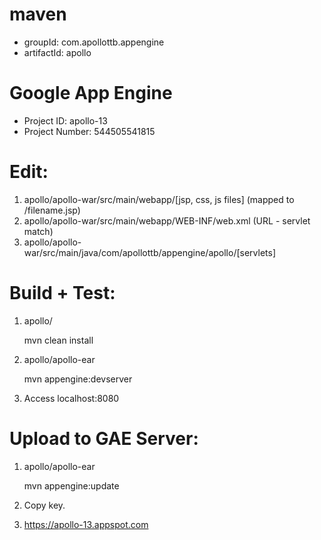 # maven

- groupId: com.apollottb.appengine
- artifactId: apollo


# Google App Engine

- Project ID: apollo-13
- Project Number: 544505541815


# Edit:

1. apollo/apollo-war/src/main/webapp/[jsp, css, js files] (mapped to /filename.jsp)
2. apollo/apollo-war/src/main/webapp/WEB-INF/web.xml (URL - servlet match)
3. apollo/apollo-war/src/main/java/com/apollottb/appengine/apollo/[servlets]


# Build + Test:

1. apollo/

    mvn clean install

2. apollo/apollo-ear

    mvn appengine:devserver

3. Access localhost:8080


# Upload to GAE Server:

1. apollo/apollo-ear

    mvn appengine:update

2. Copy key.

3. https://apollo-13.appspot.com
